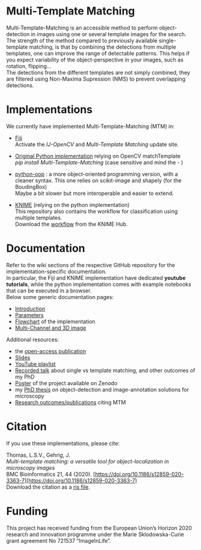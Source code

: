 # Multi-Template Matching
Multi-Template-Matching is an accessible method to perform object-detection in images using one or several template images for the search.  
The strength of the method compared to previously available single-template matching, is that by combining the detections from multiple templates,
one can improve the range of detectable patterns. This helps if you expect variability of the object-perspective in your images, such as rotation, flipping...  
The detections from the different templates are not simply combined, they are filtered using Non-Maxima Supression (NMS) to prevent overlapping detections.  

# Implementations
We currently have implemented Multi-Template-Matching (MTM) in:

- [Fiji](https://github.com/multi-template-matching/MultiTemplateMatching-Fiji)  
Activate the _IJ-OpenCV_ and _Multi-Template Matching_ update site.  

- [Original Python implementation](https://github.com/multi-template-matching/MultiTemplateMatching-Python) relying on OpenCV matchTemplate  
_pip install Multi-Template-Matching_ (case sensitive and mind the - )

- [python-oop](https://github.com/multi-template-matching/mtm-python-oop) : a more object-oriented programming version, with a cleaner syntax.
This one relies on scikit-image and shapely (for the BoudingBox)  
Maybe a bit slower but more interoperable and easier to extend.  

- [KNIME](https://github.com/multi-template-matching/MultiTemplateMatching-KNIME) (relying on the python implementation)  
This repository also contains the workflow for classification using multiple templates.  
Download the [workflow](https://kni.me/w/9i0_HPPQlbNzW598) from the KNIME Hub.

# Documentation
Refer to the wiki sections of the respective GitHub repository for the implementation-specific documentation.  
In particular, the Fiji and KNIME implementation have dedicated __youtube tutorials__, while the python implementation comes with example notebooks that can be executed in a browser.  
Below some generic documentation pages:  

- [Introduction](https://multi-template-matching.github.io/Multi-Template-Matching/doc/explanations)
- [Parameters](https://multi-template-matching.github.io/Multi-Template-Matching/doc/parameters)
- [Flowchart](https://multi-template-matching.github.io/Multi-Template-Matching/doc/Flowchart) of the implementation
- [Multi-Channel and 3D image](https://multi-template-matching.github.io/Multi-Template-Matching/doc/multichannel)

Additional resources: 
- the [open-access publication](https://doi.org/10.1186/s12859-020-3363-7)
- [Slides](https://doi.org/10.5281/zenodo.6554166)
- [YouTube playlist](https://www.youtube.com/playlist?list=PLHZOgc1s26MJ8QjYau7NcG5k0zh9SjHpo)
- [Recorded talk](https://youtu.be/xL4uNloai9Q) about single vs template matching, and other outcomes of my PhD
- [Poster](http://doi.org/10.5281/zenodo.3698982) of the project available on Zenodo
- my [PhD thesis](https://doi.org/10.11588/heidok.00030804) on object-detection and image-annotation solutions for microscopy
- [Research outcomes/publications](https://scholar.google.com/scholar?oi=bibs&hl=en&cites=5010834352830895769) citing MTM

# Citation
If you use these implementations, please cite:
  
Thomas, L.S.V., Gehrig, J.  
_Multi-template matching: a versatile tool for object-localization in microscopy images_  
BMC Bioinformatics 21, 44 (2020). [https://doi.org/10.1186/s12859-020-3363-7](https://doi.org/10.1186/s12859-020-3363-7)  
Download the citation as a [ris file](https://bmcbioinformatics.biomedcentral.com/articles/10.1186/s12859-020-3363-7.ris).

# Funding
This project has received funding from the European Union’s Horizon 2020 research and innovation programme under the Marie Sklodowska-Curie grant agreement No 721537 “ImageInLife”.
